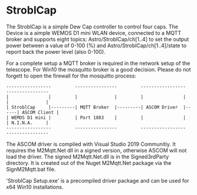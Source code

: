 # StroblCap
The StroblCap is a simple Dew Cap controller to control four caps.
The Device is a aimple WEMOS D1 mini WLAN device, connected to
a MQTT broker and supports eight topics:
  Astro/StroblCap/ch[1..4] to set the output power between a value of 0-100 (%)
and
  Astro/StroblCap/ch[1..4]/state to report back the power level (also 0-100).
 
For a complete setup a MQTT broker is required in the network setup of the telescope.
For Win10 the mosquitto broker is a good decision. Please do not forgett to open the
firewall for the mosquitto process:

```
-----------------         ----------------         -----------------      ----------------
|               |         |              |         |               |      |              |
| StroblCap     |---------| MQTT Broker  |---------| ASCOM Driver  |------| ASCOM Client |
| WEMOS D1 mini |         | Port 1883    |         |               |      | N.I.N.A.     |
-----------------         ----------------         -----------------      ----------------
```
The ASCOM driver is compiled with Visual Studio 2019 Communitiy. It requires the M2Mqtt.Net 
dll in a signed version, otherwise ASCOM will not load the driver. The signed M2Mqtt.Net.dll 
is in the Signed3rdParty directory. It is created out of the Nuget M2Mqtt.Net package via the 
SignM2Mqtt.bat file.

'StroblCap Setup.exe' is a precompiled driver package and can be used for x64 Win10 installations.

